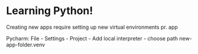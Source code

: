 # Learning Python!

Creating new apps require setting up new virtual environments pr. app

Pycharm: File - Settings - Project - Add local interpreter - choose path new-app-folder\.venv

